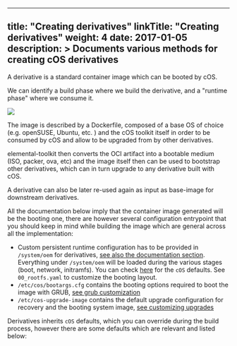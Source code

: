 
---
title: "Creating derivatives"
linkTitle: "Creating derivatives"
weight: 4
date: 2017-01-05
description: >
  Documents various methods for creating cOS derivatives
---

A derivative is a standard container image which can be booted by cOS. 

We can identify a build phase where we build the derivative, and a "runtime phase" where we consume it.

![](https://docs.google.com/drawings/d/e/2PACX-1vTTOJ0G4aMpdfSHv13sgPIIFCTK3SDIlcqmDxfPbGz0AlpNPTz1FTUigr-9co33c6MwXhDcead5nWFw/pub?w=1270&h=717
)

The image is described by a Dockerfile, composed of a base OS of choice (e.g. openSUSE, Ubuntu, etc. ) and the cOS toolkit itself in order to be consumed by cOS and allow to be upgraded from by other derivatives. 

elemental-toolkit then converts the OCI artifact into a bootable medium (ISO, packer, ova, etc) and the image itself then can be used to bootstrap other derivatives, which can in turn upgrade to any derivative built with cOS.

A derivative can also be later re-used again as input as base-image for downstream derivatives.

All the documentation below imply that the container image generated will be the booting one, there are however several configuration entrypoint that you should keep in mind while building the image which are general across all the implementation:

- Custom persistent runtime configuration has to be provided in `/system/oem` for derivatives, [see also the documentation section](../customizing/configuration_persistency).  Everything under `/system/oem` will be loaded during the various stages (boot, network, initramfs). You can check [here](https://github.com/rancher/elemental-toolkit/tree/e411d8b3f0044edffc6fafa39f3097b471ef46bc/packages/cloud-config/oem) for the `cOS` defaults. See `00_rootfs.yaml` to customize the booting layout.
- `/etc/cos/bootargs.cfg` contains the booting options required to boot the image with GRUB, [see grub customization](../customizing/configure_grub)
- `/etc/cos-upgrade-image` contains the default upgrade configuration for recovery and the booting system image, [see customizing upgrades](../customizing/upgrades)

Derivatives inherits `cOS` defaults, which you can override during the build process, however there are some defaults which are relevant and listed below:

